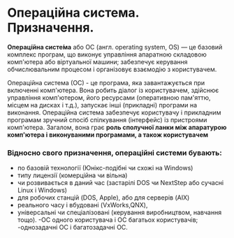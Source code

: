 # Операційна система. Призначення.
**Операці́йна систе́ма** або ОС (англ. operating system, OS)  — це базовий комплекс програм, що виконує управління апаратною складовою комп'ютера або віртуальної машини; забезпечує керування обчислювальним процесом і організовує взаємодію з користувачем.

Операційна система (ОС) - це програма, яка завантажується при включенні комп'ютера. Вона робить діалог із користувачем, здійснює управління комп'ютером, його ресурсами (оперативною пам'яттю, місцем на дисках і т.д.), запускає інші (прикладні) програми на виконання. Операційна система забезпечує користувачу і прикладним програмам зручний спосіб спілкування (інтерфейс) із пристроями комп'ютера. Загалом, вона грає **роль сполучної ланки між апаратурою комп'ютера і виконуваними програмами, а також користувачем**

### Відносно свого призначення, операційні системи бувають:

- по базовій технології (Юнікс-подібні чи схожі на Windows)
- типу лицензії (комерційна чи вільна)
- чи розвивається в даний час (застарілі DOS чи NextStep або сучасні Linux і Windows)
- для робочих станцій (DOS, Apple), або для серверів (AIX)
- реального часу і вбудовані  (VxWorks,QNX), 
- універсальні чи спеціалізовані (керування виробництвом, навчання тощо). 
-ОС одного користувача і ОС багатьох користувачів;
-однозадачні ОС і багатозадачні ОС.
